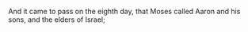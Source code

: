And it came to pass on the eighth day, that Moses called Aaron and his sons, and the elders of Israel;
